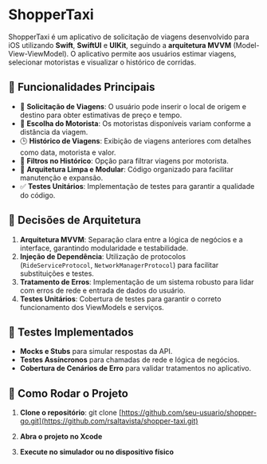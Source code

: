 # ShopperTaxi

ShopperTaxi é um aplicativo de solicitação de viagens desenvolvido para iOS utilizando **Swift**, **SwiftUI** e **UIKit**, seguindo a **arquitetura MVVM** (Model-View-ViewModel). O aplicativo permite aos usuários estimar viagens, selecionar motoristas e visualizar o histórico de corridas.

## 📌 Funcionalidades Principais

- 📍 **Solicitação de Viagens**: O usuário pode inserir o local de origem e destino para obter estimativas de preço e tempo.
- 🚗 **Escolha do Motorista**: Os motoristas disponíveis variam conforme a distância da viagem.
- 🕒 **Histórico de Viagens**: Exibição de viagens anteriores com detalhes como data, motorista e valor.
- 🔎 **Filtros no Histórico**: Opção para filtrar viagens por motorista.
- 🚀 **Arquitetura Limpa e Modular**: Código organizado para facilitar manutenção e expansão.
- ✅ **Testes Unitários**: Implementação de testes para garantir a qualidade do código.

## 🔧 Decisões de Arquitetura

1. **Arquitetura MVVM**: Separação clara entre a lógica de negócios e a interface, garantindo modularidade e testabilidade.
2. **Injeção de Dependência**: Utilização de protocolos (`RideServiceProtocol`, `NetworkManagerProtocol`) para facilitar substituições e testes.
3. **Tratamento de Erros**: Implementação de um sistema robusto para lidar com erros de rede e entrada de dados do usuário.
4. **Testes Unitários**: Cobertura de testes para garantir o correto funcionamento dos ViewModels e serviços.

## 🧪 Testes Implementados

- **Mocks e Stubs** para simular respostas da API.
- **Testes Assíncronos** para chamadas de rede e lógica de negócios.
- **Cobertura de Cenários de Erro** para validar tratamentos no aplicativo.

## 🚀 Como Rodar o Projeto

1. **Clone o repositório**:
   git clone [https://github.com/seu-usuario/shopper-go.git](https://github.com/rsaltavista/shopper-taxi.git)

2. **Abra o projeto no Xcode** 

3. **Execute no simulador ou no dispositivo físico**
